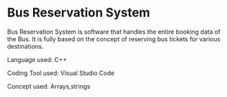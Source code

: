 # Bus Reservation System
Bus Reservation System is software that handles the entire booking data of the Bus. It is fully based on the concept of reserving bus tickets for various destinations.

Language used: C++

Coding Tool used: Visual Studio Code

Concept used: Arrays,strings
